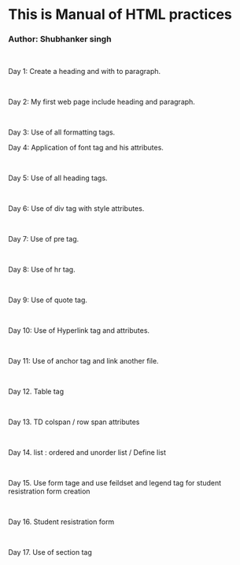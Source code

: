 # This is Manual of HTML practices
<h3>Author: Shubhanker singh</h2>
<br>
<p>Day 1: Create a heading and with to paragraph.</p>
<br>
<p>Day 2: My first web page include heading and paragraph.</p>
<br>
<p>Day 3: Use of all formatting tags.
<br>
<p>Day 4: Application of font tag and his attributes.</p>
<br>
<p>Day 5: Use of all heading tags.</p>
<br>
<p>Day 6: Use of div tag with style attributes.</p>
<br>
<p>Day 7: Use of pre tag.</p>
<br>
<p>Day 8: Use of hr tag.</p>
<br>
<p>Day 9: Use of quote tag.</p>
<br>
<p>Day 10: Use of Hyperlink tag and attributes.</p>
<br>
<p>Day 11: Use of anchor tag and link another file.</p>
<br>
<p>Day 12. Table tag</p>
<br>
<p>Day 13. TD colspan / row span attributes</p>
<br>
<p>Day 14. list : ordered and unorder list / Define list</p>
<br>
<p>Day 15. Use form tage and use feildset and legend tag for student resistration form creation</p>
<br>
<p>Day 16. Student resistration form </p>
<br>
<p>Day 17. Use of section tag </p>
<br>





